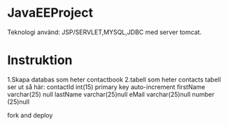 # JavaEEProject

Teknologi använd: JSP/SERVLET,MYSQL,JDBC med server tomcat.

# Instruktion

1.Skapa databas som heter contactbook
2.tabell som heter contacts
tabell ser ut så här:
contactId int(15) primary key auto-increment
firstName varchar(25) null
lastName varchar(25)null
eMail varchar(25)null
number (25)null

fork and deploy
